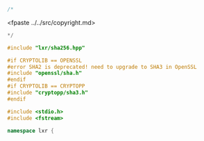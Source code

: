 ```cpp
/*
````
<fpaste ../../src/copyright.md>
```cpp
*/

#include "lxr/sha256.hpp"

#if CRYPTOLIB == OPENSSL
#error SHA2 is deprecated! need to upgrade to SHA3 in OpenSSL
#include "openssl/sha.h"
#endif
#if CRYPTOLIB == CRYPTOPP
#include "cryptopp/sha3.h"
#endif

#include <stdio.h>
#include <fstream>

namespace lxr {

````
